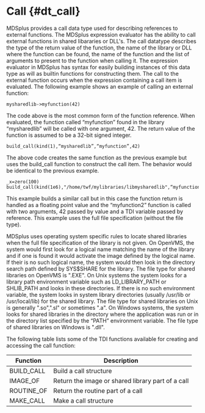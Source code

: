 Call {#dt_call}
====


MDSplus provides a call data type used for describing references to external
functions. The MDSplus expression evaluator has the ability to call external
functions in shared libararies or DLL's. The call datatype describes the type
of the return value of the function, the name of the library or DLL where the
function can be found, the name of the function and the list of arguments to
present to the function when calling it. The expression evaluator in MDSplus
has syntax for easily building instances of this data type as will as builtin
functions for constructing them. The call to the external function occurs when
the expression containing a call item is evaluated. The following example shows
an example of calling an external function:

    mysharedlib->myfunction(42)

The code above is the most common form of the function reference. When
evaluated, the function called “myfunction” found in the library “mysharedlib”
will be called with one argument, 42. The return value of the function is
assumed to be a 32-bit signed integer.

    build_call(kind(1),“mysharedlib”,“myfunction”,42)

The above code creates the same function as the previous example but uses the
build\_call function to construct the call item. The behavior would be
identical to the previous example.

    _x=zero(100)
    build_call(kind(1e6),"/home/twf/mylibraries/libmysharedlib",“myfunction2”,val(42),ref(_x))

This example builds a similar call but in this case the function return is
handled as a floating point value and the “myfunction2” function is called with
two arguments, 42 passed by value and a TDI variable passed by reference. This
example uses the full file specification (without the file type).

MDSplus uses operating system specific rules to locate shared libraries when
the full file specification of the library is not given. On OpenVMS, the system
would first look for a logical name matching the name of the library and if one
is found it would activate the image defined by the logical name. If their is
no such logical name, the system would then look in the directory search path
defined by SYS$SHARE for the library. The file type for shared libraries on
OpenVMS is ".EXE". On Unix systems the system looks for a library path
environment variable such as LD\_LIBRARY\_PATH or SHLIB\_PATH and looks in
these directories. If there is no such environment variable, the system looks
in system library directories (usually /usr/lib or /usr/local/lib) for the
shared library. The file type for shared libraries on Unix is generally
".so",".sl" or sometimes ".a". On Windows systems, the system looks for shared
libraries in the directory where the application was run or in the directory
list specified by the “PATH” environment variable. The file type of shared
libraries on Windows is ".dll".

The following table lists some of the TDI functions available for creating and
accessing the call function:

| **Function** | **Description**                                   |
|--------------|---------------------------------------------------|
| BUILD\_CALL  | Build a call structure                            |
| IMAGE\_OF    | Return the image or shared library part of a call |
| ROUTINE\_OF  | Return the routine part of a call                 |
| MAKE\_CALL   | Make a call structure                             |

  
